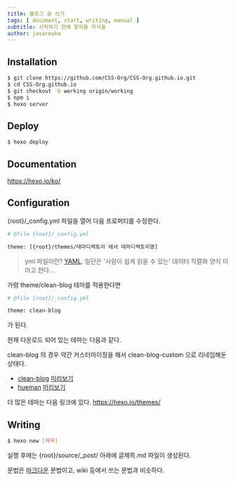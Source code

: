 ```yaml
---
title: 블로그 글 쓰기
tags: [ document, start, writing, manual ]
subtitle: 시작하기 전에 알이둘 지식들
author: javarouka
---
```


## Installation

```sh
$ git clone https://github.com/CSS-Org/CSS-Org.github.io.git
$ cd CSS-Org.github.io
$ git checkout -b working origin/working
$ npm i
$ hexo server
```

## Deploy

```sh
$ hexo deploy
```

## Documentation
https://hexo.io/ko/

## Configuration

{root}/_config.yml 파일을 열어 다음 프로퍼티를 수정한다.

```sh
# @file {root}/_config.yml

theme: [{root}/themes/테마디렉토리 에서 테마디렉토리명]
```

> yml 파일이란?
[YAML](https://ko.wikipedia.org/wiki/YAML). 일단은 '사람이 쉽게 읽을 수 있는' 데이터 직렬화 양식 이라고 한다...

가령 theme/clean-blog 테마를 적용한다면

```sh
# @file {root}/_config.yml

theme: clean-blog
```

가 된다.

현재 다운로드 되어 있는 테마는 다음과 같다.

clean-blog 의 경우 약간 커스터마이징을 해서 clean-blog-custom 으로 리네임해둔 상태다.

- [clean-blog](https://github.com/klugjo/hexo-theme-clean-blog) [미리보기](http://www.codeblocq.com/assets/projects/hexo-theme-clean-blog/)
- [hueman](https://github.com/ppoffice/hexo-theme-hueman) [미리보기](https://ppoffice.github.io/hexo-theme-hueman/)

더 많은 테마는 다음 링크에 있다.
https://hexo.io/themes/

## Writing

```sh
$ hexo new [제목]
```

실행 후에는 {root}/source/_post/ 아래에 글제목.md 파일이 생성된다.

문법은 [마크다운](http://daringfireball.net/projects/markdown/) 문법이고, wiki 등에서 쓰는 문법과 비슷하다.

